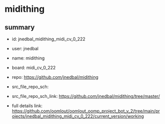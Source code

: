 # midithing
 
## summary 
* id: jnedbal_midithing_midi_cv_0_222
* user: jnedbal
* name: midithing
* board: midi_cv_0_222
* repo: https://github.com/jnedbal/midithing



* src_file_repo_sch: 
* src_file_repo_sch_link: https://github.com/jnedbal/midithing/tree/master/
* full details link: https://github.com/oomlout/oomlout_oomp_project_bot_v_2/tree/main/projects/jnedbal_midithing_midi_cv_0_222/current_version/working  






